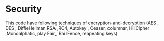 # Security
This code have following techniques of encryption-and-decryption (AES , DES , DiffieHellman,RSA ,RC4, Autokey , Ceaser, columnar, HillCipher ,Monoalphatic, play Fair,, Rai lFence, reapeating keys)
